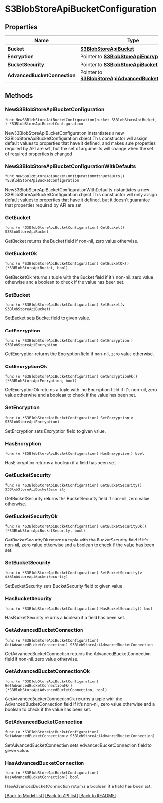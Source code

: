 # S3BlobStoreApiBucketConfiguration

## Properties

Name | Type | Description | Notes
------------ | ------------- | ------------- | -------------
**Bucket** | [**S3BlobStoreApiBucket**](S3BlobStoreApiBucket.md) |  | 
**Encryption** | Pointer to [**S3BlobStoreApiEncryption**](S3BlobStoreApiEncryption.md) |  | [optional] 
**BucketSecurity** | Pointer to [**S3BlobStoreApiBucketSecurity**](S3BlobStoreApiBucketSecurity.md) |  | [optional] 
**AdvancedBucketConnection** | Pointer to [**S3BlobStoreApiAdvancedBucketConnection**](S3BlobStoreApiAdvancedBucketConnection.md) |  | [optional] 

## Methods

### NewS3BlobStoreApiBucketConfiguration

`func NewS3BlobStoreApiBucketConfiguration(bucket S3BlobStoreApiBucket, ) *S3BlobStoreApiBucketConfiguration`

NewS3BlobStoreApiBucketConfiguration instantiates a new S3BlobStoreApiBucketConfiguration object
This constructor will assign default values to properties that have it defined,
and makes sure properties required by API are set, but the set of arguments
will change when the set of required properties is changed

### NewS3BlobStoreApiBucketConfigurationWithDefaults

`func NewS3BlobStoreApiBucketConfigurationWithDefaults() *S3BlobStoreApiBucketConfiguration`

NewS3BlobStoreApiBucketConfigurationWithDefaults instantiates a new S3BlobStoreApiBucketConfiguration object
This constructor will only assign default values to properties that have it defined,
but it doesn't guarantee that properties required by API are set

### GetBucket

`func (o *S3BlobStoreApiBucketConfiguration) GetBucket() S3BlobStoreApiBucket`

GetBucket returns the Bucket field if non-nil, zero value otherwise.

### GetBucketOk

`func (o *S3BlobStoreApiBucketConfiguration) GetBucketOk() (*S3BlobStoreApiBucket, bool)`

GetBucketOk returns a tuple with the Bucket field if it's non-nil, zero value otherwise
and a boolean to check if the value has been set.

### SetBucket

`func (o *S3BlobStoreApiBucketConfiguration) SetBucket(v S3BlobStoreApiBucket)`

SetBucket sets Bucket field to given value.


### GetEncryption

`func (o *S3BlobStoreApiBucketConfiguration) GetEncryption() S3BlobStoreApiEncryption`

GetEncryption returns the Encryption field if non-nil, zero value otherwise.

### GetEncryptionOk

`func (o *S3BlobStoreApiBucketConfiguration) GetEncryptionOk() (*S3BlobStoreApiEncryption, bool)`

GetEncryptionOk returns a tuple with the Encryption field if it's non-nil, zero value otherwise
and a boolean to check if the value has been set.

### SetEncryption

`func (o *S3BlobStoreApiBucketConfiguration) SetEncryption(v S3BlobStoreApiEncryption)`

SetEncryption sets Encryption field to given value.

### HasEncryption

`func (o *S3BlobStoreApiBucketConfiguration) HasEncryption() bool`

HasEncryption returns a boolean if a field has been set.

### GetBucketSecurity

`func (o *S3BlobStoreApiBucketConfiguration) GetBucketSecurity() S3BlobStoreApiBucketSecurity`

GetBucketSecurity returns the BucketSecurity field if non-nil, zero value otherwise.

### GetBucketSecurityOk

`func (o *S3BlobStoreApiBucketConfiguration) GetBucketSecurityOk() (*S3BlobStoreApiBucketSecurity, bool)`

GetBucketSecurityOk returns a tuple with the BucketSecurity field if it's non-nil, zero value otherwise
and a boolean to check if the value has been set.

### SetBucketSecurity

`func (o *S3BlobStoreApiBucketConfiguration) SetBucketSecurity(v S3BlobStoreApiBucketSecurity)`

SetBucketSecurity sets BucketSecurity field to given value.

### HasBucketSecurity

`func (o *S3BlobStoreApiBucketConfiguration) HasBucketSecurity() bool`

HasBucketSecurity returns a boolean if a field has been set.

### GetAdvancedBucketConnection

`func (o *S3BlobStoreApiBucketConfiguration) GetAdvancedBucketConnection() S3BlobStoreApiAdvancedBucketConnection`

GetAdvancedBucketConnection returns the AdvancedBucketConnection field if non-nil, zero value otherwise.

### GetAdvancedBucketConnectionOk

`func (o *S3BlobStoreApiBucketConfiguration) GetAdvancedBucketConnectionOk() (*S3BlobStoreApiAdvancedBucketConnection, bool)`

GetAdvancedBucketConnectionOk returns a tuple with the AdvancedBucketConnection field if it's non-nil, zero value otherwise
and a boolean to check if the value has been set.

### SetAdvancedBucketConnection

`func (o *S3BlobStoreApiBucketConfiguration) SetAdvancedBucketConnection(v S3BlobStoreApiAdvancedBucketConnection)`

SetAdvancedBucketConnection sets AdvancedBucketConnection field to given value.

### HasAdvancedBucketConnection

`func (o *S3BlobStoreApiBucketConfiguration) HasAdvancedBucketConnection() bool`

HasAdvancedBucketConnection returns a boolean if a field has been set.


[[Back to Model list]](../README.md#documentation-for-models) [[Back to API list]](../README.md#documentation-for-api-endpoints) [[Back to README]](../README.md)


